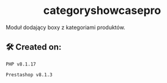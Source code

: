 <h1 align="center" id="title">categoryshowcasepro</h1>

<p id="description">Moduł dodający boxy z kategoriami produktów.</p>

<h2>🛠️ Created on:</h2>

```
PHP v8.1.17
```

```
Prestashop v8.1.3
```
